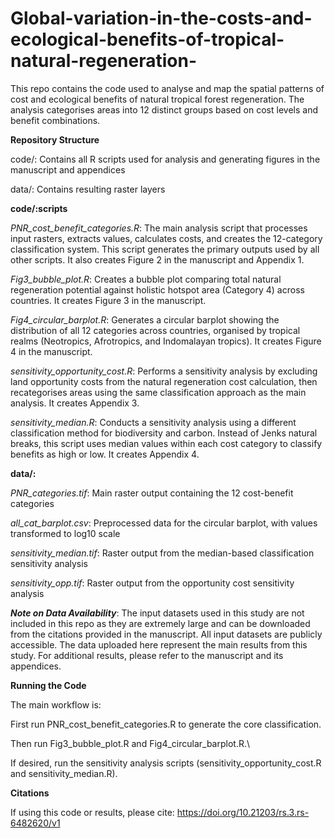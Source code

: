 # Global-variation-in-the-costs-and-ecological-benefits-of-tropical-natural-regeneration-
This repo contains the code used to analyse and map the spatial patterns of  cost and ecological benefits of natural tropical forest regeneration. The analysis categorises areas into 12 distinct groups based on cost levels and benefit combinations.

**Repository Structure**

code/: Contains all R scripts used for analysis and generating figures in the manuscript and appendices

data/: Contains resulting raster layers

**code/:scripts**

*PNR_cost_benefit_categories.R*: The main analysis script that processes input rasters, extracts values, calculates costs, and creates the 12-category classification system. This script generates the primary outputs used by all other scripts. It also creates Figure 2 in the manuscript and Appendix 1.

*Fig3_bubble_plot.R*: Creates a bubble plot comparing total natural regeneration potential against holistic hotspot area (Category 4) across countries. It creates Figure 3 in the manuscript.

*Fig4_circular_barplot.R*: Generates a circular barplot showing the distribution of all 12 categories across countries, organised by tropical realms (Neotropics, Afrotropics, and Indomalayan tropics). It creates Figure 4 in the manuscript.

*sensitivity_opportunity_cost.R*: Performs a sensitivity analysis by excluding land opportunity costs from the natural regeneration cost calculation, then recategorises areas using the same classification approach as the main analysis. It creates Appendix 3.

*sensitivity_median.R*: Conducts a sensitivity analysis using a different classification method for biodiversity and carbon. Instead of Jenks natural breaks, this script uses median values within each cost category to classify benefits as high or low. It creates Appendix 4.

**data/:**

*PNR_categories.tif*: Main raster output containing the 12 cost-benefit categories

*all_cat_barplot.csv*: Preprocessed data for the circular barplot, with values transformed to log10 scale

*sensitivity_median.tif*: Raster output from the median-based classification sensitivity analysis

*sensitivity_opp.tif*: Raster output from the opportunity cost sensitivity analysis

***Note on Data Availability***: The input datasets used in this study are not included in this repo as they are extremely large and can be downloaded from the citations provided in the manuscript. All input datasets are publicly accessible. The data uploaded here represent the main results from this study. For additional results, please refer to the manuscript and its appendices.

**Running the Code**

The main workflow is:

First run PNR_cost_benefit_categories.R to generate the core classification.

Then run Fig3_bubble_plot.R and Fig4_circular_barplot.R.\

If desired, run the sensitivity analysis scripts (sensitivity_opportunity_cost.R and sensitivity_median.R).

**Citations**

If using this code or results, please cite: https://doi.org/10.21203/rs.3.rs-6482620/v1
